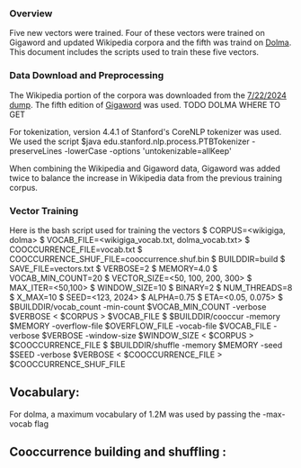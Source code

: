 ### Overview

Five new vectors were trained. Four of these vectors were trained on Gigaword and updated Wikipedia corpora and the fifth was traind on [Dolma](https://allenai.github.io/dolma/). This document includes the scripts used to train these five vectors. 

### Data Download and Preprocessing 

The Wikipedia portion of the corpora was downloaded from the [7/22/2024 dump](https://dumps.wikimedia.org/enwiki/20240720/enwiki-20240720-pages-meta-current.xml.bz2). The fifth edition of [Gigaword](https://catalog.ldc.upenn.edu/LDC2011T07) was used. TODO DOLMA WHERE TO GET 

For tokenization, version 4.4.1 of Stanford's CoreNLP tokenizer was used. We used the script 
    $java edu.stanford.nlp.process.PTBTokenizer -preserveLines -lowerCase -options 'untokenizable=allKeep'

When combining the Wikipedia and Gigaword data, Gigaword was added twice to balance the increase in Wikipedia data from the previous training corpus.

### Vector Training 

Here is the bash script used for training the vectors
$  CORPUS=<wikigiga, dolma>
$  VOCAB_FILE=<wikigiga_vocab.txt, dolma_vocab.txt>
$  COOCCURRENCE_FILE=vocab.txt
$  COOCCURRENCE_SHUF_FILE=cooccurrence.shuf.bin
$  BUILDDIR=build
$  SAVE_FILE=vectors.txt
$  VERBOSE=2
$  MEMORY=4.0
$  VOCAB_MIN_COUNT=20
$  VECTOR_SIZE=<50, 100, 200, 300>
$  MAX_ITER=<50,100>
$  WINDOW_SIZE=10
$  BINARY=2
$  NUM_THREADS=8
$  X_MAX=10
$  SEED=<123, 2024>
$  ALPHA=0.75
$  ETA=<0.05, 0.075>
$  $BUILDDIR/vocab_count  -min-count $VOCAB_MIN_COUNT -verbose $VERBOSE < $CORPUS > $VOCAB_FILE
$  $BUILDDIR/cooccur -memory $MEMORY -overflow-file $OVERFLOW_FILE -vocab-file $VOCAB_FILE -verbose $VERBOSE -window-size $WINDOW_SIZE < $CORPUS > $COOCCURRENCE_FILE
$  $BUILDDIR/shuffle -memory $MEMORY -seed $SEED -verbose $VERBOSE < $COOCCURRENCE_FILE > $COOCCURRENCE_SHUF_FILE

## Vocabulary:
For dolma, a maximum vocabulary of 1.2M was used by passing the -max-vocab flag 

## Cooccurrence building and shuffling :





